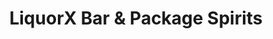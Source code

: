 ---
title: "LiquorX Bar & Package Spirits"
url: /trenton/liquorx-bar-and-package-spirits/
shop: alcohol
---